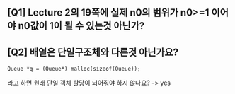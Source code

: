 
## [Q1] Lecture 2의 19쪽에 실제 n0의 범위가 n0>=1 이어야 n0값이 1이 될 수 있는것 아닌가?


## [Q2] 배열은 단일구조체와 다른것 아닌가요? 

`Queue *q = (Queue*) malloc(sizeof(Queue));`

라고 하면 원래 단일 객체 할당이 되어줘야 하지 않나요? -> yes




